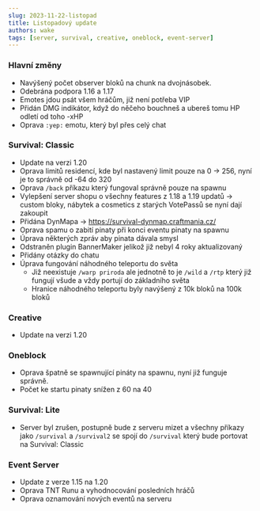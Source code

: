```yaml
---
slug: 2023-11-22-listopad
title: Listopadový update
authors: wake
tags: [server, survival, creative, oneblock, event-server]
---
```


### Hlavní změny
- Navýšený počet observer bloků na chunk na dvojnásobek.
- Odebrána podpora 1.16 a 1.17
- Emotes jdou psát všem hráčům, již není potřeba VIP
- Přidán DMG indikátor, když do něčeho bouchneš a ubereš tomu HP odletí od toho -xHP
- Oprava `:yep:` emotu, který byl přes celý chat

### Survival: Classic
- Update na verzi 1.20
- Oprava limitů residencí, kde byl nastavený limit pouze na 0 -> 256, nyní je to správně od -64 do 320
- Oprava `/back` příkazu který fungoval správně pouze na spawnu
- Vylepšení server shopu o všechny features z 1.18 a 1.19 updatů -> custom bloky, nábytek a cosmetics z starých VotePassů se nyní dají zakoupit
- Přidána DynMapa -> https://survival-dynmap.craftmania.cz/
- Oprava spamu o zabití pinaty při konci eventu pinaty na spawnu
- Úprava některých zpráv aby pinata dávala smysl
- Odstraněn plugin BannerMaker jelikož již nebyl 4 roky aktualizovaný
- Přidány otázky do chatu
- Úprava fungování náhodného teleportu do světa
    - Již neexistuje `/warp priroda` ale jednotně to je `/wild` a `/rtp` který již fungují všude a vždy portují do základního světa
    - Hranice náhodného teleportu byly navýšený z 10k bloků na 100k bloků

### Creative
- Update na verzi 1.20

### Oneblock
- Oprava špatně se spawnující pináty na spawnu, nyní již funguje správně.
- Počet ke startu pinaty snížen z 60 na 40

### Survival: Lite
- Server byl zrušen, postupně bude z serveru mizet a všechny příkazy jako `/survival` a `/survival2` se spojí do `/survival` který bude portovat na Survival: Classic

### Event Server
- Update z verze 1.15 na 1.20
- Oprava TNT Runu a vyhodnocování posledních hráčů
- Oprava oznamování nových eventů na serveru